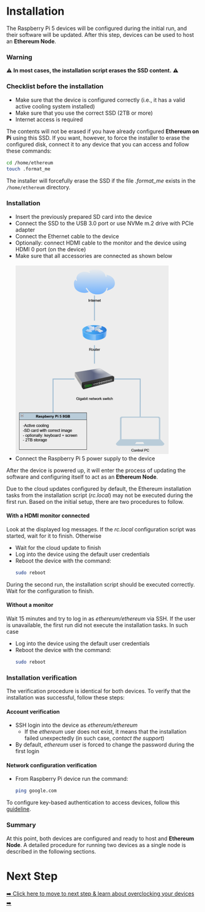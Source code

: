 # Installation
The Raspberry Pi 5 devices will be configured during the initial run, and their software will be updated. 
After this step, devices can be used to host an **Ethereum Node**.


### Warning
⚠️ **In most cases, the installation script erases the SSD content.** ⚠️


### Checklist before the installation
- Make sure that the device is configured correctly (i.e., it has a valid active cooling system installed)
- Make sure that you use the correct SSD (2TB or more)
- Internet access is required

The contents will not be erased if you have already configured **Ethereum on Pi** using this SSD. If you want, however, to force the installer to erase the configured disk, connect it to any device that you can access and follow these commands:
```bash
cd /home/ethereum
touch .format_me
```
The installer will forcefully erase the SSD if the file _.format\_me_ exists in the `/home/ethereum` directory.

### Installation
- Insert the previously prepared SD card into the device
- Connect the SSD to the USB 3.0 port or use NVMe m.2 drive with PCIe adapter
- Connect the Ethernet cable to the device
- Optionally: connect HDMI cable to the monitor and the device using HDMI 0 port (on the device)
- Make sure that all accessories are connected as shown below
\
\
![device setup](./img-rpi5-connection-diagram-1.png)
- Connect the Raspberry Pi 5 power supply to the device

After the device is powered up, it will enter the process of updating the software and configuring itself to act as an **Ethereum Node**.

Due to the cloud updates configured by default, the Ethereum installation tasks from the installation script (_rc.local_) may not be executed during the first run. Based on the initial setup, there are two procedures to follow.

#### With a HDMI monitor connected
Look at the displayed log messages. If the _rc.local_ configuration script was started, wait for it to finish. Otherwise
- Wait for the cloud update to finish
- Log into the device using the default user credentials
- Reboot the device with the command:
  ```bash
  sudo reboot
  ```

During the second run, the installation script should be executed correctly. Wait for the configuration to finish.

#### Without a monitor
Wait 15 minutes and try to log in as _ethereum/ethereum_ via SSH. If the user is unavailable, the first run did not execute the installation tasks. In such case
- Log into the device using the default user credentials
- Reboot the device with the command:
  ```bash
  sudo reboot
  ```

### Installation verification
The verification procedure is identical for both devices. To verify that the installation was successful, follow these steps:

#### Account verification
- SSH login into the device as _ethereum/ethereum_
  - If the _ethereum_ user does not exist, it means that the installation failed unexpectedly (in such case, _contact the support_)
- By default, _ethereum_ user is forced to change the password during the first login

#### Network configuration verification
- From Raspberry Pi device run the command:
  ```bash
  ping google.com
  ```

To configure key-based authentication to access devices, follow this [guideline](./4a-ssh-key-based-authentication.md).

### Summary
At this point, both devices are configured and ready to host and **Ethereum Node**. A detailed procedure for running two devices as a single node is described in the following sections.

# Next Step

[➡️ Click here to move to next step & learn about overclocking your devices ➡️](./5-overclocking.md)
